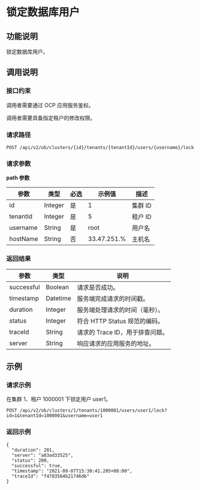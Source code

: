 # 锁定数据库用户

## 功能说明

锁定数据库用户。

## 调用说明

### 接口约束

调用者需要通过 OCP 应用服务鉴权。

调用者需要具备指定租户的修改权限。

### 请求路径

`POST /api/v2/ob/clusters/{id}/tenants/{tenantId}/users/{username}/lock`

### 请求参数

**path 参数**

|    参数    |   类型    | 必选 | 示例值  |  描述   |
|----------|---------|-------|------|-------|
| id       | Integer | 是  | 1    | 集群 ID |
| tenantId | Integer | 是  | 5    | 租户 ID |
| username | String  | 是  | root | 用户名   |
| hostName | String  | 否  | 33.47.251.%        | 主机名 |

### 返回结果

|     参数     |    类型    |          说明           |
|------------|----------|-----------------------|
| successful | Boolean  | 请求是否成功。               |
| timestamp  | Datetime | 服务端完成请求的时间戳。          |
| duration   | Integer  | 服务端处理请求的时间（毫秒）。       |
| status     | Integer  | 符合 HTTP Status 规范的编码。 |
| traceId    | String   | 请求的 Trace ID，用于排查问题。  |
| server     | String   | 响应请求的应用服务的地址。         |

## 示例

### 请求示例

在集群 1、租户 1000001 下锁定用户 user1。

`POST /api/v2/ob/clusters/1/tenants/1000001/users/user1/lock?id=1&tenantId=1000001&username=user1`

### 返回示例

```unknow
{
  "duration": 201,
  "server": "a83ad33525",
  "status": 200,
  "successful": true,
  "timestamp": "2021-09-07T15:30:41.205+08:00",
  "traceId": "f4783564b21746db"
}
```
